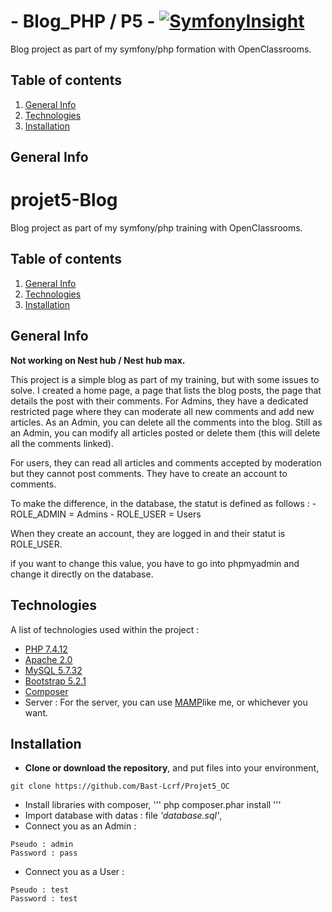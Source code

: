 # - Blog_PHP / P5 - [![SymfonyInsight](https://insight.symfony.com/projects/e14c5bcb-8095-49f8-8449-8f9f6b5c6df3/mini.svg)](https://insight.symfony.com/projects/e14c5bcb-8095-49f8-8449-8f9f6b5c6df3)
Blog project as part of my symfony/php formation with OpenClassrooms.

## Table of contents
1. [General Info](#general-info)
2. [Technologies](#technologies)
3. [Installation](#installation)

## General Info
# projet5-Blog
Blog project as part of my symfony/php training with OpenClassrooms.

## Table of contents
1. [General Info](#general-info)
2. [Technologies](#technologies)
3. [Installation](#installation)

## General Info

**Not working on Nest hub / Nest hub max.**

This project is a simple blog as part of my training, but with some issues to solve.
I created a home page, a page that lists the blog posts, the page that details the post with their comments.
For Admins, they have a dedicated restricted page where they can moderate all new comments and add new articles.
As an Admin, you can delete all the comments into the blog.
Still as an Admin, you can modify all articles posted or delete them (this will delete all the comments linked).

For users, they can read all articles and comments accepted by moderation but they cannot post comments.
They have to create an account to comments.

To make the difference, in the database, the statut is defined as follows :
    - ROLE_ADMIN = Admins
    - ROLE_USER = Users

When they create an account, they are logged in and their statut is ROLE_USER.

if you want to change this value, you have to go into phpmyadmin and change it directly on the database.

## Technologies
A list of technologies used within the project :
* [PHP 7.4.12](https://www.php.net/)
* [Apache 2.0](https://www.apachelounge.com/download/VC15/)
* [MySQL 5.7.32](https://downloads.mysql.com/archives/installer/)
* [Bootstrap 5.2.1](https://getbootstrap.com/docs/5.2/getting-started/introduction/)
* [Composer](https://getcomposer.org/download/)
* Server : For the server, you can use [MAMP](https://www.mamp.info/en/mac/)like me, or whichever you want.

## Installation
* **Clone or download the repository**, and put files into your environment,
```
git clone https://github.com/Bast-Lcrf/Projet5_OC
```
* Install libraries with composer,
'''
php composer.phar install
'''
* Import database with datas : file _'database.sql'_,
* Connect you as an Admin : 
```
Pseudo : admin
Password : pass
```
* Connect you as a User : 
```
Pseudo : test
Password : test
```